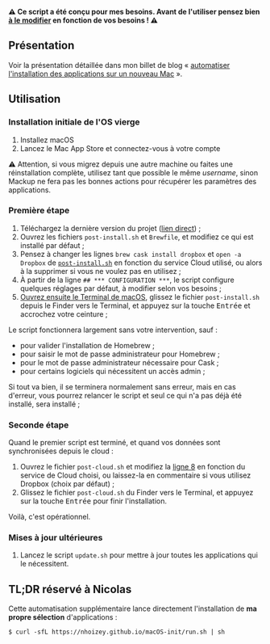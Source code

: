 **⚠️ Ce script a été conçu pour mes besoins. Avant de l'utiliser pensez bien [à le modifier](https://github.com/nhoizey/macOS-init#comment-lutiliser) en fonction de vos besoins ! ⚠️**

## Présentation

Voir la présentation détaillée dans mon billet de blog « [automatiser l'installation des applications sur un nouveau Mac](https://nicolas-hoizey.com/2017/05/automatiser-l-installation-des-applications-sur-un-nouveau-mac.html) ».

## Utilisation

### Installation initiale de l'OS vierge

1. Installez macOS
1. Lancez le Mac App Store et connectez-vous à votre compte

⚠️ Attention, si vous migrez depuis une autre machine ou faites une réinstallation complète, utilisez tant que possible le même *username*, sinon Mackup ne fera pas les bonnes actions pour récupérer les paramètres des applications.

### Première étape

1. Téléchargez la dernière version du projet ([lien direct](https://github.com/nhoizey/macOS-init/archive/master.zip)) ;
1. Ouvrez les fichiers `post-install.sh` et `Brewfile`, et modifiez ce qui est installé par défaut ;
1. Pensez à changer les lignes `brew cask install dropbox` et `open -a Dropbox` de [`post-install.sh`](https://github.com/nhoizey/macOS-init/blob/master/post-install.sh) en fonction du service Cloud utilisé, ou alors à la supprimer si vous ne voulez pas en utilisez ;
1. À partir de la ligne `## *** CONFIGURATION ***`, le script configure quelques réglages par défaut, à modifier selon vos besoins ;
1. [Ouvrez ensuite le Terminal de macOS](http://fr.wikihow.com/ouvrir-le-Terminal-sur-un-Mac), glissez le fichier `post-install.sh` depuis le Finder vers le Terminal, et appuyez sur la touche <kbd>Entrée</kbd> et accrochez votre ceinture ;

Le script fonctionnera largement sans votre intervention, sauf :

  - pour valider l'installation de Homebrew ;
  - pour saisir le mot de passe administrateur pour Homebrew ;
  - pour le mot de passe administrateur nécessaire pour Cask ;
  - pour certains logiciels qui nécessitent un accès admin ;

Si tout va bien, il se terminera normalement sans erreur, mais en cas d'erreur, vous pourrez relancer le script et seul ce qui n'a pas déjà été installé, sera installé ;

### Seconde étape

Quand le premier script est terminé, et quand vos données sont synchronisées depuis le cloud :

1. Ouvrez le fichier `post-cloud.sh` et modifiez la [ligne 8](https://github.com/nhoizey/macOS-init/blob/master/post-cloud.sh#L8) en fonction du service de Cloud choisi, ou laissez-la en commentaire si vous utilisez Dropbox (choix par défaut) ;
1. Glissez le fichier `post-cloud.sh` du Finder vers le Terminal, et appuyez sur la touche <kbd>Entrée</kbd> pour finir l'installation.

Voilà, c'est opérationnel.

### Mises à jour ultérieures

1. Lancez le script `update.sh` pour mettre à jour toutes les applications qui le nécessitent.

## TL;DR réservé à Nicolas

Cette automatisation supplémentaire lance directement l'installation de **ma propre sélection** d'applications :

```shell
$ curl -sfL https://nhoizey.github.io/macOS-init/run.sh | sh
```
